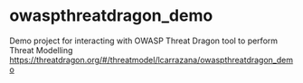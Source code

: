 # owaspthreatdragon_demo
Demo project for interacting with OWASP Threat Dragon tool to perform Threat Modelling
https://threatdragon.org/#/threatmodel/lcarrazana/owaspthreatdragon_demo
